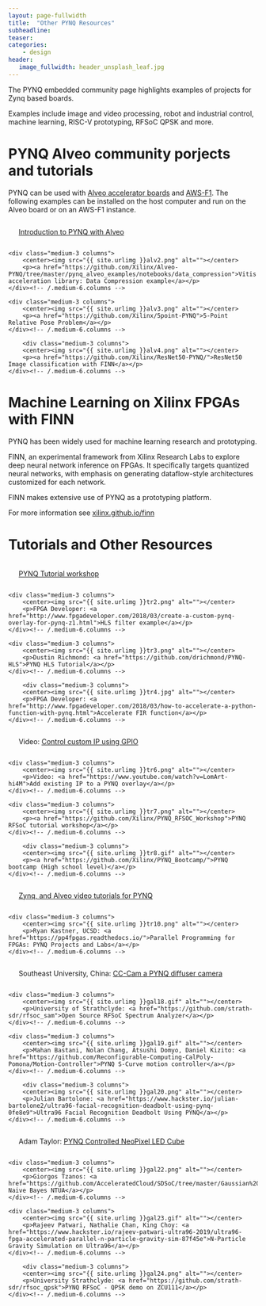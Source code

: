 ```yaml
---
layout: page-fullwidth
title:  "Other PYNQ Resources"
subheadline:
teaser: 
categories:
    - design
header:
   image_fullwidth: header_unsplash_leaf.jpg
---
```

The PYNQ embedded community page highlights examples of projects for Zynq based boards.

Examples include image and video processing, robot and industrial control, machine learning, RISC-V prototyping, RFSoC QPSK and more. 

<!--more-->
# PYNQ Alveo community porjects and tutorials

PYNQ can be used with <a href="https://www.xilinx.com/products/boards-and-kits/alveo.html">Alveo accelerator boards</a> and <a href="https://aws.amazon.com/ec2/instance-types/f1/">AWS-F1</a>. The following examples can be installed on the host computer and run on the Alveo board or on an AWS-F1 instance. 

<div class="row t60">
    <div class="medium-3 columns">
        <center><img src="{{ site.urlimg }}alv1.png" alt=""></center>
        <p><a href="https://github.com/Xilinx/Alveo-PYNQ">Introduction to PYNQ with Alveo</a></p>
    </div><!-- /.medium-6.columns -->

    <div class="medium-3 columns">
        <center><img src="{{ site.urlimg }}alv2.png" alt=""></center>
        <p><a href="https://github.com/Xilinx/Alveo-PYNQ/tree/master/pynq_alveo_examples/notebooks/data_compression">Vitis acceleration library: Data Compression example</a></p>
    </div><!-- /.medium-6.columns -->

    <div class="medium-3 columns">
        <center><img src="{{ site.urlimg }}alv3.png" alt=""></center>
        <p><a href="https://github.com/Xilinx/5point-PYNQ">5-Point Relative Pose Problem</a></p>
    </div><!-- /.medium-6.columns -->

        <div class="medium-3 columns">
        <center><img src="{{ site.urlimg }}alv4.png" alt=""></center>
        <p><a href="https://github.com/Xilinx/ResNet50-PYNQ/">ResNet50 Image classification with FINN</a></p>
    </div><!-- /.medium-6.columns -->
</div><!-- /.row -->

# Machine Learning on Xilinx FPGAs with FINN

PYNQ has been widely used for machine learning research and prototyping.

FINN, an experimental framework from Xilinx Research Labs to explore deep neural network inference on FPGAs. It specifically targets quantized neural networks, with emphasis on generating dataflow-style architectures customized for each network. 

FINN makes extensive use of PYNQ as a prototyping platform. 

For more information see <a href="https://xilinx.github.io/finn/">xilinx.github.io/finn</a>

# Tutorials and Other Resources

<div class="row t60">
    <div class="medium-3 columns">
        <center><img src="{{ site.urlimg }}tr1.gif" alt=""></center>
        <p><a href="https://github.com/Xilinx/PYNQ_Workshop">PYNQ Tutorial workshop</a></p>
    </div><!-- /.medium-6.columns -->

    <div class="medium-3 columns">
        <center><img src="{{ site.urlimg }}tr2.png" alt=""></center>
        <p>FPGA Developer: <a href="http://www.fpgadeveloper.com/2018/03/create-a-custom-pynq-overlay-for-pynq-z1.html">HLS filter example</a></p>
    </div><!-- /.medium-6.columns -->

    <div class="medium-3 columns">
        <center><img src="{{ site.urlimg }}tr3.png" alt=""></center>
        <p>Dustin Richmond: <a href="https://github.com/drichmond/PYNQ-HLS">PYNQ HLS Tutorial</a></p>
    </div><!-- /.medium-6.columns -->

        <div class="medium-3 columns">
        <center><img src="{{ site.urlimg }}tr4.jpg" alt=""></center>
        <p>FPGA Developer: <a href="http://www.fpgadeveloper.com/2018/03/how-to-accelerate-a-python-function-with-pynq.html">Accelerate FIR function</a></p>
    </div><!-- /.medium-6.columns -->
</div><!-- /.row -->

<div class="row t60">
    <div class="medium-3 columns">
        <center><img src="{{ site.urlimg }}tr5.png" alt=""></center>
        <p>Video: <a href="https://www.youtube.com/watch?v=UBsCNPWudww">Control custom IP using GPIO</a></p>
    </div><!-- /.medium-6.columns -->

    <div class="medium-3 columns">
        <center><img src="{{ site.urlimg }}tr6.png" alt=""></center>
        <p>Video: <a href="https://www.youtube.com/watch?v=LomArt-hi4M">Add existing IP to a PYNQ overlay</a></p>
    </div><!-- /.medium-6.columns -->

    <div class="medium-3 columns">
        <center><img src="{{ site.urlimg }}tr7.png" alt=""></center>
        <p><a href="https://github.com/Xilinx/PYNQ_RFSOC_Workshop">PYNQ RFSoC tutorial workshop</a></p>
    </div><!-- /.medium-6.columns -->

        <div class="medium-3 columns">
        <center><img src="{{ site.urlimg }}tr8.gif" alt=""></center>
        <p><a href="https://github.com/Xilinx/PYNQ_Bootcamp/">PYNQ bootcamp (High school level)</a></p>
    </div><!-- /.medium-6.columns -->
</div><!-- /.row -->

<div class="row t60">
    <div class="medium-3 columns">
        <center><img src="{{ site.urlimg }}tr9.png" alt=""></center>
        <p><a href="https://github.com/MakarenaLabs/Xilinx-FPGA-HLS-PYNQ-ALVEO-Flow">Zynq, and Alveo video tutorials for PYNQ</a></p>
    </div><!-- /.medium-6.columns -->

    <div class="medium-3 columns">
        <center><img src="{{ site.urlimg }}tr10.png" alt=""></center>
        <p>Ryan Kastner, UCSD: <a href="https://pp4fpgas.readthedocs.io/">Parallel Programming for FPGAs: PYNQ Projects and Labs</a></p>
    </div><!-- /.medium-6.columns -->


<div class="row t60">
    <div class="medium-3 columns">
        <center><img src="{{ site.urlimg }}gal17.png" alt=""></center>
        <p>Southeast University, China: <a href="https://github.com/Springbone/CC-Cam">CC-Cam a PYNQ diffuser camera</a></p>
    </div><!-- /.medium-6.columns -->

    <div class="medium-3 columns">
        <center><img src="{{ site.urlimg }}gal18.gif" alt=""></center>
        <p>University of Strathclyde: <a href="https://github.com/strath-sdr/rfsoc_sam">Open Source RFSoC Spectrum Analyzer</a></p>
    </div><!-- /.medium-6.columns -->

    <div class="medium-3 columns">
        <center><img src="{{ site.urlimg }}gal19.gif" alt=""></center>
        <p>Mahan Bastani, Nolan Chang, Atsushi Domyo, Daniel Kizito: <a href="https://github.com/Reconfigurable-Computing-CalPoly-Pomona/Motion-Controller">PYNQ S-Curve motion controller</a></p>
    </div><!-- /.medium-6.columns -->

        <div class="medium-3 columns">
        <center><img src="{{ site.urlimg }}gal20.png" alt=""></center>
        <p>Julian Bartolone: <a href="https://www.hackster.io/julian-bartolone2/ultra96-facial-recognition-deadbolt-using-pynq-0fe8e9">Ultra96 Facial Recognition Deadbolt Using PYNQ</a></p>
    </div><!-- /.medium-6.columns -->
</div><!-- /.row -->

<div class="row t60">
    <div class="medium-3 columns">
        <center><img src="{{ site.urlimg }}gal21.gif" alt=""></center>
        <p>Adam Taylor: <a href="https://www.hackster.io/adam-taylor/pynq-controlled-neopixel-led-cube-92a1c1">PYNQ Controlled NeoPixel LED Cube</a></p>
    </div><!-- /.medium-6.columns -->

    <div class="medium-3 columns">
        <center><img src="{{ site.urlimg }}gal22.png" alt=""></center>
        <p>Giorgos Tzanos: <a href="https://github.com/AcceleratedCloud/SDSoC/tree/master/Gaussian%20NaiveBayes">Gaussian Naive Bayes NTUA</a></p>
    </div><!-- /.medium-6.columns -->

    <div class="medium-3 columns">
        <center><img src="{{ site.urlimg }}gal23.gif" alt=""></center>
        <p>Rajeev Patwari, Nathalie Chan, King Choy: <a href="https://www.hackster.io/rajeev-patwari-ultra96-2019/ultra96-fpga-accelerated-parallel-n-particle-gravity-sim-87f45e">N-Particle Gravity Simulation on Ultra96</a></p>
    </div><!-- /.medium-6.columns -->

        <div class="medium-3 columns">
        <center><img src="{{ site.urlimg }}gal24.png" alt=""></center>
        <p>University Strathclyde: <a href="https://github.com/strath-sdr/rfsoc_qpsk">PYNQ RFSoC - QPSK demo on ZCU111</a></p>
    </div><!-- /.medium-6.columns -->
</div><!-- /.row -->
